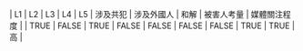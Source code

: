 | L1 | L2 | L3 | L4 | L5 | 涉及共犯 | 涉及外國人 | 和解 | 被害人考量 | 媒體關注程度 |
| TRUE | FALSE | TRUE | FALSE | FALSE | FALSE | FALSE | TRUE | TRUE | 高 |